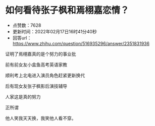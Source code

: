 # 如何看待张子枫和焉栩嘉恋情？
- 点赞数：7628
- 更新时间：2022年02月17日16时41分40秒
- 回答url：https://www.zhihu.com/question/516935296/answer/2351831936
<body>
 <p data-pid="54FdNiiX">证明了焉栩嘉真的是个努力的事业批</p>
 <p data-pid="1x7o_Jh5">前有前女友小盒鱼高考英语家教</p>
 <p data-pid="3vpRZqyK">顺利考上北电进入演员角色赶紧更新换代</p>
 <p data-pid="KirWBYc0">后有现女友张子枫影后演技辅导</p>
 <p data-pid="zTe49PLu">人家这是真的努力</p>
 <p data-pid="P4Q-iuR7">正所谓</p>
 <p data-pid="rwxa1tc1">他人笑我天天换，我笑他人看不穿。</p>
</body>